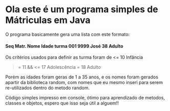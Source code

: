 <h1> Ola este é um programa simples de Mátriculas em Java</h1>

O programa basicamente gera uma lista com este formato:

<h4>
Seq     Matr.    Nome    Idade    turma
001     9999     José     38      Adulto
</h4>

Os critérios usados para definir as turma foram de 
<= 10 Infância
>= 11 && <= 17 Adolescência
>= 18 Adulto

Porém as idades foram geras de 1 a 35 anos, e os nomes foram gerados apartir da biblioteca random, com nomes que eu mesmo inseri para serem re-utilizados dentro do metodo random.

Código simples impresso em console, ótimo para aprendizado de metodos, classes e objetos, espero que isso seja útil a alguem!!
